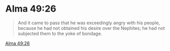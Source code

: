 # Alma 49:26

> And it came to pass that he was exceedingly angry with his people, because he had not obtained his desire over the Nephites; he had not subjected them to the yoke of bondage.

[Alma 49:26](https://www.churchofjesuschrist.org/study/scriptures/bofm/alma/49?lang=eng&id=p26#p26)


